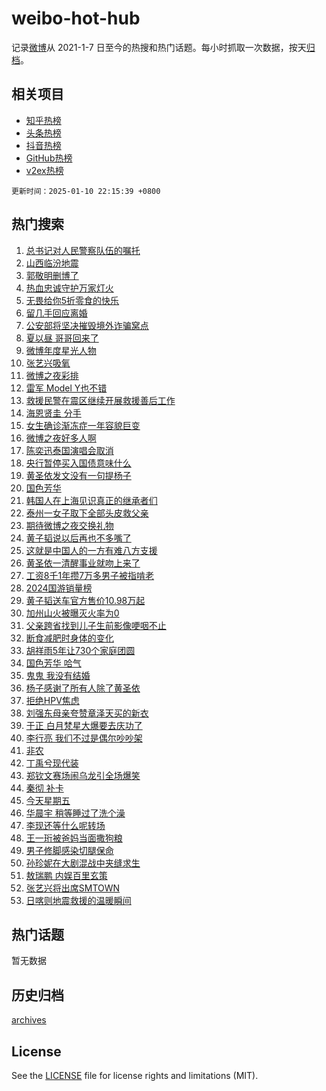 # weibo-hot-hub

记录[微博](https://www.weibo.com)从 2021-1-7 日至今的热搜和热门话题。每小时抓取一次数据，按天[归档](archives)。

## 相关项目

- [知乎热榜](https://github.com/lonnyzhang423/zhihu-hot-hub)
- [头条热榜](https://github.com/lonnyzhang423/toutiao-hot-hub)
- [抖音热榜](https://github.com/lonnyzhang423/douyin-hot-hub)
- [GitHub热榜](https://github.com/lonnyzhang423/github-hot-hub)
- [v2ex热榜](https://github.com/lonnyzhang423/v2ex-hot-hub)


`更新时间：2025-01-10 22:15:39 +0800`

## 热门搜索

1. [总书记对人民警察队伍的嘱托](https://m.weibo.cn/search?containerid=100103type%3D1%26t%3D10%26q%3D%23%E6%80%BB%E4%B9%A6%E8%AE%B0%E5%AF%B9%E4%BA%BA%E6%B0%91%E8%AD%A6%E5%AF%9F%E9%98%9F%E4%BC%8D%E7%9A%84%E5%98%B1%E6%89%98%23&stream_entry_id=51&isnewpage=1&extparam=seat%3D1%26c_type%3D51%26filter_type%3Drealtimehot%26q%3D%2523%25E6%2580%25BB%25E4%25B9%25A6%25E8%25AE%25B0%25E5%25AF%25B9%25E4%25BA%25BA%25E6%25B0%2591%25E8%25AD%25A6%25E5%25AF%259F%25E9%2598%259F%25E4%25BC%258D%25E7%259A%2584%25E5%2598%25B1%25E6%2589%2598%2523%26dgr%3D0%26pos%3D0%26stream_entry_id%3D51%26cate%3D10103%26display_time%3D1736518538%26pre_seqid%3D17365185384450620192132)
1. [山西临汾地震](https://m.weibo.cn/search?containerid=100103type%3D1%26t%3D10%26q%3D%E5%B1%B1%E8%A5%BF%E4%B8%B4%E6%B1%BE%E5%9C%B0%E9%9C%87&stream_entry_id=31&isnewpage=1&extparam=seat%3D1%26flag%3D4%26c_type%3D31%26realpos%3D1%26cate%3D5001%26filter_type%3Drealtimehot%26lcate%3D5001%26q%3D%25E5%25B1%25B1%25E8%25A5%25BF%25E4%25B8%25B4%25E6%25B1%25BE%25E5%259C%25B0%25E9%259C%2587%26dgr%3D0%26pos%3D0%26band_rank%3D1%26stream_entry_id%3D31%26display_time%3D1736518538%26pre_seqid%3D17365185384450620192132)
1. [郭敬明删博了](https://m.weibo.cn/search?containerid=100103type%3D1%26t%3D10%26q%3D%23%E9%83%AD%E6%95%AC%E6%98%8E%E5%88%A0%E5%8D%9A%E4%BA%86%23&stream_entry_id=31&isnewpage=1&extparam=seat%3D1%26flag%3D1%26c_type%3D31%26realpos%3D2%26cate%3D5001%26filter_type%3Drealtimehot%26lcate%3D5001%26q%3D%2523%25E9%2583%25AD%25E6%2595%25AC%25E6%2598%258E%25E5%2588%25A0%25E5%258D%259A%25E4%25BA%2586%2523%26dgr%3D0%26pos%3D1%26band_rank%3D2%26stream_entry_id%3D31%26display_time%3D1736518538%26pre_seqid%3D17365185384450620192132)
1. [热血忠诚守护万家灯火](https://m.weibo.cn/search?containerid=100103type%3D1%26t%3D10%26q%3D%23%E7%83%AD%E8%A1%80%E5%BF%A0%E8%AF%9A%E5%AE%88%E6%8A%A4%E4%B8%87%E5%AE%B6%E7%81%AF%E7%81%AB%23&stream_entry_id=31&isnewpage=1&extparam=seat%3D1%26flag%3D1%26c_type%3D31%26realpos%3D3%26cate%3D5001%26filter_type%3Drealtimehot%26lcate%3D5001%26q%3D%2523%25E7%2583%25AD%25E8%25A1%2580%25E5%25BF%25A0%25E8%25AF%259A%25E5%25AE%2588%25E6%258A%25A4%25E4%25B8%2587%25E5%25AE%25B6%25E7%2581%25AF%25E7%2581%25AB%2523%26dgr%3D0%26pos%3D2%26band_rank%3D3%26stream_entry_id%3D31%26display_time%3D1736518538%26pre_seqid%3D17365185384450620192132)
1. [无畏给你5折零食的快乐](https://m.weibo.cn/search?containerid=100103type%3D1%26t%3D10%26q%3D%23%E6%97%A0%E7%95%8F%E7%BB%99%E4%BD%A05%E6%8A%98%E9%9B%B6%E9%A3%9F%E7%9A%84%E5%BF%AB%E4%B9%90%23&stream_entry_id=31&isnewpage=1&extparam=seat%3D1%26is_ad_pos%3D1%26c_type%3D31%26lcate%3D5001%26cate%3D5001%26adid%3D272252%26q%3D%2523%25E6%2597%25A0%25E7%2595%258F%25E7%25BB%2599%25E4%25BD%25A05%25E6%258A%2598%25E9%259B%25B6%25E9%25A3%259F%25E7%259A%2584%25E5%25BF%25AB%25E4%25B9%2590%2523%26topic_ad%3D1%26stream_entry_id%3D31%26dgr%3D0%26pos%3D3%26band_rank%3D4%26filter_type%3Drealtimehot%26display_time%3D1736518538%26pre_seqid%3D17365185384450620192132)
1. [留几手回应离婚](https://m.weibo.cn/search?containerid=100103type%3D1%26t%3D10%26q%3D%23%E7%95%99%E5%87%A0%E6%89%8B%E5%9B%9E%E5%BA%94%E7%A6%BB%E5%A9%9A%23&stream_entry_id=31&isnewpage=1&extparam=seat%3D1%26flag%3D2%26c_type%3D31%26realpos%3D4%26cate%3D5001%26filter_type%3Drealtimehot%26lcate%3D5001%26q%3D%2523%25E7%2595%2599%25E5%2587%25A0%25E6%2589%258B%25E5%259B%259E%25E5%25BA%2594%25E7%25A6%25BB%25E5%25A9%259A%2523%26dgr%3D0%26pos%3D4%26band_rank%3D4%26stream_entry_id%3D31%26display_time%3D1736518538%26pre_seqid%3D17365185384450620192132)
1. [公安部将坚决摧毁境外诈骗窝点](https://m.weibo.cn/search?containerid=100103type%3D1%26t%3D10%26q%3D%23%E5%85%AC%E5%AE%89%E9%83%A8%E5%B0%86%E5%9D%9A%E5%86%B3%E6%91%A7%E6%AF%81%E5%A2%83%E5%A4%96%E8%AF%88%E9%AA%97%E7%AA%9D%E7%82%B9%23&stream_entry_id=31&isnewpage=1&extparam=seat%3D1%26flag%3D0%26c_type%3D31%26realpos%3D5%26cate%3D5001%26filter_type%3Drealtimehot%26lcate%3D5001%26q%3D%2523%25E5%2585%25AC%25E5%25AE%2589%25E9%2583%25A8%25E5%25B0%2586%25E5%259D%259A%25E5%2586%25B3%25E6%2591%25A7%25E6%25AF%2581%25E5%25A2%2583%25E5%25A4%2596%25E8%25AF%2588%25E9%25AA%2597%25E7%25AA%259D%25E7%2582%25B9%2523%26dgr%3D0%26pos%3D5%26band_rank%3D5%26stream_entry_id%3D31%26display_time%3D1736518538%26pre_seqid%3D17365185384450620192132)
1. [夏以昼 哥哥回来了](https://m.weibo.cn/search?containerid=100103type%3D1%26t%3D10%26q%3D%E5%A4%8F%E4%BB%A5%E6%98%BC+%E5%93%A5%E5%93%A5%E5%9B%9E%E6%9D%A5%E4%BA%86&stream_entry_id=31&isnewpage=1&extparam=seat%3D1%26flag%3D0%26c_type%3D31%26realpos%3D6%26cate%3D5001%26filter_type%3Drealtimehot%26lcate%3D5001%26q%3D%25E5%25A4%258F%25E4%25BB%25A5%25E6%2598%25BC%2520%25E5%2593%25A5%25E5%2593%25A5%25E5%259B%259E%25E6%259D%25A5%25E4%25BA%2586%26dgr%3D0%26pos%3D6%26band_rank%3D6%26stream_entry_id%3D31%26display_time%3D1736518538%26pre_seqid%3D17365185384450620192132)
1. [微博年度星光人物](https://m.weibo.cn/search?containerid=100103type%3D1%26t%3D10%26q%3D%23%E5%BE%AE%E5%8D%9A%E5%B9%B4%E5%BA%A6%E6%98%9F%E5%85%89%E4%BA%BA%E7%89%A9%23&stream_entry_id=31&isnewpage=1&extparam=seat%3D1%26is_ad_pos%3D1%26c_type%3D31%26lcate%3D5001%26cate%3D5001%26adid%3D272424%26q%3D%2523%25E5%25BE%25AE%25E5%258D%259A%25E5%25B9%25B4%25E5%25BA%25A6%25E6%2598%259F%25E5%2585%2589%25E4%25BA%25BA%25E7%2589%25A9%2523%26topic_ad%3D1%26stream_entry_id%3D31%26dgr%3D0%26pos%3D7%26band_rank%3D7%26filter_type%3Drealtimehot%26display_time%3D1736518538%26pre_seqid%3D17365185384450620192132)
1. [张艺兴吸氧](https://m.weibo.cn/search?containerid=100103type%3D1%26t%3D10%26q%3D%E5%BC%A0%E8%89%BA%E5%85%B4%E5%90%B8%E6%B0%A7&stream_entry_id=31&isnewpage=1&extparam=seat%3D1%26flag%3D2%26c_type%3D31%26realpos%3D7%26cate%3D5001%26filter_type%3Drealtimehot%26lcate%3D5001%26q%3D%25E5%25BC%25A0%25E8%2589%25BA%25E5%2585%25B4%25E5%2590%25B8%25E6%25B0%25A7%26dgr%3D0%26pos%3D8%26band_rank%3D7%26stream_entry_id%3D31%26display_time%3D1736518538%26pre_seqid%3D17365185384450620192132)
1. [微博之夜彩排](https://m.weibo.cn/search?containerid=100103type%3D1%26t%3D10%26q%3D%23%E5%BE%AE%E5%8D%9A%E4%B9%8B%E5%A4%9C%E5%BD%A9%E6%8E%92%23&stream_entry_id=31&isnewpage=1&extparam=seat%3D1%26flag%3D1%26c_type%3D31%26realpos%3D8%26cate%3D5001%26filter_type%3Drealtimehot%26lcate%3D5001%26q%3D%2523%25E5%25BE%25AE%25E5%258D%259A%25E4%25B9%258B%25E5%25A4%259C%25E5%25BD%25A9%25E6%258E%2592%2523%26dgr%3D0%26pos%3D9%26band_rank%3D8%26stream_entry_id%3D31%26display_time%3D1736518538%26pre_seqid%3D17365185384450620192132)
1. [雷军  Model Y也不错](https://m.weibo.cn/search?containerid=100103type%3D1%26t%3D10%26q%3D%E9%9B%B7%E5%86%9B++Model+Y%E4%B9%9F%E4%B8%8D%E9%94%99&stream_entry_id=31&isnewpage=1&extparam=seat%3D1%26flag%3D0%26c_type%3D31%26realpos%3D9%26cate%3D5001%26filter_type%3Drealtimehot%26lcate%3D5001%26q%3D%25E9%259B%25B7%25E5%2586%259B%2520%2520Model%2520Y%25E4%25B9%259F%25E4%25B8%258D%25E9%2594%2599%26dgr%3D0%26pos%3D10%26band_rank%3D9%26stream_entry_id%3D31%26display_time%3D1736518538%26pre_seqid%3D17365185384450620192132)
1. [救援民警在震区继续开展救援善后工作](https://m.weibo.cn/search?containerid=100103type%3D1%26t%3D10%26q%3D%23%E6%95%91%E6%8F%B4%E6%B0%91%E8%AD%A6%E5%9C%A8%E9%9C%87%E5%8C%BA%E7%BB%A7%E7%BB%AD%E5%BC%80%E5%B1%95%E6%95%91%E6%8F%B4%E5%96%84%E5%90%8E%E5%B7%A5%E4%BD%9C%23&stream_entry_id=31&isnewpage=1&extparam=seat%3D1%26flag%3D0%26c_type%3D31%26realpos%3D10%26cate%3D5001%26filter_type%3Drealtimehot%26lcate%3D5001%26q%3D%2523%25E6%2595%2591%25E6%258F%25B4%25E6%25B0%2591%25E8%25AD%25A6%25E5%259C%25A8%25E9%259C%2587%25E5%258C%25BA%25E7%25BB%25A7%25E7%25BB%25AD%25E5%25BC%2580%25E5%25B1%2595%25E6%2595%2591%25E6%258F%25B4%25E5%2596%2584%25E5%2590%258E%25E5%25B7%25A5%25E4%25BD%259C%2523%26dgr%3D0%26pos%3D11%26band_rank%3D10%26stream_entry_id%3D31%26display_time%3D1736518538%26pre_seqid%3D17365185384450620192132)
1. [海恩贤圭 分手](https://m.weibo.cn/search?containerid=100103type%3D1%26t%3D10%26q%3D%E6%B5%B7%E6%81%A9%E8%B4%A4%E5%9C%AD+%E5%88%86%E6%89%8B&stream_entry_id=31&isnewpage=1&extparam=seat%3D1%26flag%3D2%26c_type%3D31%26realpos%3D11%26cate%3D5001%26filter_type%3Drealtimehot%26lcate%3D5001%26q%3D%25E6%25B5%25B7%25E6%2581%25A9%25E8%25B4%25A4%25E5%259C%25AD%2520%25E5%2588%2586%25E6%2589%258B%26dgr%3D0%26pos%3D12%26band_rank%3D11%26stream_entry_id%3D31%26display_time%3D1736518538%26pre_seqid%3D17365185384450620192132)
1. [女生确诊渐冻症一年容貌巨变](https://m.weibo.cn/search?containerid=100103type%3D1%26t%3D10%26q%3D%23%E5%A5%B3%E7%94%9F%E7%A1%AE%E8%AF%8A%E6%B8%90%E5%86%BB%E7%97%87%E4%B8%80%E5%B9%B4%E5%AE%B9%E8%B2%8C%E5%B7%A8%E5%8F%98%23&stream_entry_id=31&isnewpage=1&extparam=seat%3D1%26flag%3D2%26c_type%3D31%26realpos%3D12%26cate%3D5001%26filter_type%3Drealtimehot%26lcate%3D5001%26q%3D%2523%25E5%25A5%25B3%25E7%2594%259F%25E7%25A1%25AE%25E8%25AF%258A%25E6%25B8%2590%25E5%2586%25BB%25E7%2597%2587%25E4%25B8%2580%25E5%25B9%25B4%25E5%25AE%25B9%25E8%25B2%258C%25E5%25B7%25A8%25E5%258F%2598%2523%26dgr%3D0%26pos%3D13%26band_rank%3D12%26stream_entry_id%3D31%26display_time%3D1736518538%26pre_seqid%3D17365185384450620192132)
1. [微博之夜好多人啊](https://m.weibo.cn/search?containerid=100103type%3D1%26t%3D10%26q%3D%E5%BE%AE%E5%8D%9A%E4%B9%8B%E5%A4%9C%E5%A5%BD%E5%A4%9A%E4%BA%BA%E5%95%8A&stream_entry_id=31&isnewpage=1&extparam=seat%3D1%26flag%3D0%26c_type%3D31%26realpos%3D13%26cate%3D5001%26filter_type%3Drealtimehot%26lcate%3D5001%26q%3D%25E5%25BE%25AE%25E5%258D%259A%25E4%25B9%258B%25E5%25A4%259C%25E5%25A5%25BD%25E5%25A4%259A%25E4%25BA%25BA%25E5%2595%258A%26dgr%3D0%26pos%3D14%26band_rank%3D13%26stream_entry_id%3D31%26display_time%3D1736518538%26pre_seqid%3D17365185384450620192132)
1. [陈奕迅泰国演唱会取消](https://m.weibo.cn/search?containerid=100103type%3D1%26t%3D10%26q%3D%23%E9%99%88%E5%A5%95%E8%BF%85%E6%B3%B0%E5%9B%BD%E6%BC%94%E5%94%B1%E4%BC%9A%E5%8F%96%E6%B6%88%23&stream_entry_id=31&isnewpage=1&extparam=seat%3D1%26flag%3D2%26c_type%3D31%26realpos%3D14%26cate%3D5001%26filter_type%3Drealtimehot%26lcate%3D5001%26q%3D%2523%25E9%2599%2588%25E5%25A5%2595%25E8%25BF%2585%25E6%25B3%25B0%25E5%259B%25BD%25E6%25BC%2594%25E5%2594%25B1%25E4%25BC%259A%25E5%258F%2596%25E6%25B6%2588%2523%26dgr%3D0%26pos%3D15%26band_rank%3D14%26stream_entry_id%3D31%26display_time%3D1736518538%26pre_seqid%3D17365185384450620192132)
1. [央行暂停买入国债意味什么](https://m.weibo.cn/search?containerid=100103type%3D1%26t%3D10%26q%3D%23%E5%A4%AE%E8%A1%8C%E6%9A%82%E5%81%9C%E4%B9%B0%E5%85%A5%E5%9B%BD%E5%80%BA%E6%84%8F%E5%91%B3%E4%BB%80%E4%B9%88%23&stream_entry_id=31&isnewpage=1&extparam=seat%3D1%26flag%3D0%26c_type%3D31%26realpos%3D15%26cate%3D5001%26filter_type%3Drealtimehot%26lcate%3D5001%26q%3D%2523%25E5%25A4%25AE%25E8%25A1%258C%25E6%259A%2582%25E5%2581%259C%25E4%25B9%25B0%25E5%2585%25A5%25E5%259B%25BD%25E5%2580%25BA%25E6%2584%258F%25E5%2591%25B3%25E4%25BB%2580%25E4%25B9%2588%2523%26dgr%3D0%26pos%3D16%26band_rank%3D15%26stream_entry_id%3D31%26display_time%3D1736518538%26pre_seqid%3D17365185384450620192132)
1. [黄圣依发文没有一句提杨子](https://m.weibo.cn/search?containerid=100103type%3D1%26t%3D10%26q%3D%23%E9%BB%84%E5%9C%A3%E4%BE%9D%E5%8F%91%E6%96%87%E6%B2%A1%E6%9C%89%E4%B8%80%E5%8F%A5%E6%8F%90%E6%9D%A8%E5%AD%90%23&stream_entry_id=31&isnewpage=1&extparam=seat%3D1%26flag%3D2%26c_type%3D31%26realpos%3D16%26cate%3D5001%26filter_type%3Drealtimehot%26lcate%3D5001%26q%3D%2523%25E9%25BB%2584%25E5%259C%25A3%25E4%25BE%259D%25E5%258F%2591%25E6%2596%2587%25E6%25B2%25A1%25E6%259C%2589%25E4%25B8%2580%25E5%258F%25A5%25E6%258F%2590%25E6%259D%25A8%25E5%25AD%2590%2523%26dgr%3D0%26pos%3D17%26band_rank%3D16%26stream_entry_id%3D31%26display_time%3D1736518538%26pre_seqid%3D17365185384450620192132)
1. [国色芳华](https://m.weibo.cn/search?containerid=100103type%3D1%26t%3D10%26q%3D%E5%9B%BD%E8%89%B2%E8%8A%B3%E5%8D%8E&stream_entry_id=31&isnewpage=1&extparam=seat%3D1%26flag%3D0%26c_type%3D31%26realpos%3D17%26cate%3D5001%26filter_type%3Drealtimehot%26lcate%3D5001%26q%3D%25E5%259B%25BD%25E8%2589%25B2%25E8%258A%25B3%25E5%258D%258E%26dgr%3D0%26pos%3D18%26band_rank%3D17%26stream_entry_id%3D31%26display_time%3D1736518538%26pre_seqid%3D17365185384450620192132)
1. [韩国人在上海见识真正的继承者们](https://m.weibo.cn/search?containerid=100103type%3D1%26t%3D10%26q%3D%E9%9F%A9%E5%9B%BD%E4%BA%BA%E5%9C%A8%E4%B8%8A%E6%B5%B7%E8%A7%81%E8%AF%86%E7%9C%9F%E6%AD%A3%E7%9A%84%E7%BB%A7%E6%89%BF%E8%80%85%E4%BB%AC&stream_entry_id=31&isnewpage=1&extparam=seat%3D1%26flag%3D0%26c_type%3D31%26realpos%3D18%26cate%3D5001%26filter_type%3Drealtimehot%26lcate%3D5001%26q%3D%25E9%259F%25A9%25E5%259B%25BD%25E4%25BA%25BA%25E5%259C%25A8%25E4%25B8%258A%25E6%25B5%25B7%25E8%25A7%2581%25E8%25AF%2586%25E7%259C%259F%25E6%25AD%25A3%25E7%259A%2584%25E7%25BB%25A7%25E6%2589%25BF%25E8%2580%2585%25E4%25BB%25AC%26dgr%3D0%26pos%3D19%26band_rank%3D18%26stream_entry_id%3D31%26display_time%3D1736518538%26pre_seqid%3D17365185384450620192132)
1. [泰州一女子取下全部头皮救父亲](https://m.weibo.cn/search?containerid=100103type%3D1%26t%3D10%26q%3D%23%E6%B3%B0%E5%B7%9E%E4%B8%80%E5%A5%B3%E5%AD%90%E5%8F%96%E4%B8%8B%E5%85%A8%E9%83%A8%E5%A4%B4%E7%9A%AE%E6%95%91%E7%88%B6%E4%BA%B2%23&stream_entry_id=31&isnewpage=1&extparam=seat%3D1%26flag%3D1%26c_type%3D31%26realpos%3D19%26cate%3D5001%26filter_type%3Drealtimehot%26lcate%3D5001%26q%3D%2523%25E6%25B3%25B0%25E5%25B7%259E%25E4%25B8%2580%25E5%25A5%25B3%25E5%25AD%2590%25E5%258F%2596%25E4%25B8%258B%25E5%2585%25A8%25E9%2583%25A8%25E5%25A4%25B4%25E7%259A%25AE%25E6%2595%2591%25E7%2588%25B6%25E4%25BA%25B2%2523%26dgr%3D0%26pos%3D20%26band_rank%3D19%26stream_entry_id%3D31%26display_time%3D1736518538%26pre_seqid%3D17365185384450620192132)
1. [期待微博之夜交换礼物](https://m.weibo.cn/search?containerid=100103type%3D1%26t%3D10%26q%3D%23%E6%9C%9F%E5%BE%85%E5%BE%AE%E5%8D%9A%E4%B9%8B%E5%A4%9C%E4%BA%A4%E6%8D%A2%E7%A4%BC%E7%89%A9%23&stream_entry_id=31&isnewpage=1&extparam=seat%3D1%26flag%3D1%26c_type%3D31%26realpos%3D20%26cate%3D5001%26filter_type%3Drealtimehot%26lcate%3D5001%26q%3D%2523%25E6%259C%259F%25E5%25BE%2585%25E5%25BE%25AE%25E5%258D%259A%25E4%25B9%258B%25E5%25A4%259C%25E4%25BA%25A4%25E6%258D%25A2%25E7%25A4%25BC%25E7%2589%25A9%2523%26dgr%3D0%26pos%3D21%26band_rank%3D20%26stream_entry_id%3D31%26display_time%3D1736518538%26pre_seqid%3D17365185384450620192132)
1. [黄子韬说以后再也不多嘴了](https://m.weibo.cn/search?containerid=100103type%3D1%26t%3D10%26q%3D%23%E9%BB%84%E5%AD%90%E9%9F%AC%E8%AF%B4%E4%BB%A5%E5%90%8E%E5%86%8D%E4%B9%9F%E4%B8%8D%E5%A4%9A%E5%98%B4%E4%BA%86%23&stream_entry_id=31&isnewpage=1&extparam=seat%3D1%26flag%3D1%26c_type%3D31%26realpos%3D21%26cate%3D5001%26filter_type%3Drealtimehot%26lcate%3D5001%26q%3D%2523%25E9%25BB%2584%25E5%25AD%2590%25E9%259F%25AC%25E8%25AF%25B4%25E4%25BB%25A5%25E5%2590%258E%25E5%2586%258D%25E4%25B9%259F%25E4%25B8%258D%25E5%25A4%259A%25E5%2598%25B4%25E4%25BA%2586%2523%26dgr%3D0%26pos%3D22%26band_rank%3D21%26stream_entry_id%3D31%26display_time%3D1736518538%26pre_seqid%3D17365185384450620192132)
1. [这就是中国人的一方有难八方支援](https://m.weibo.cn/search?containerid=100103type%3D1%26t%3D10%26q%3D%23%E8%BF%99%E5%B0%B1%E6%98%AF%E4%B8%AD%E5%9B%BD%E4%BA%BA%E7%9A%84%E4%B8%80%E6%96%B9%E6%9C%89%E9%9A%BE%E5%85%AB%E6%96%B9%E6%94%AF%E6%8F%B4%23&stream_entry_id=31&isnewpage=1&extparam=seat%3D1%26flag%3D1%26c_type%3D31%26realpos%3D22%26cate%3D5001%26filter_type%3Drealtimehot%26lcate%3D5001%26q%3D%2523%25E8%25BF%2599%25E5%25B0%25B1%25E6%2598%25AF%25E4%25B8%25AD%25E5%259B%25BD%25E4%25BA%25BA%25E7%259A%2584%25E4%25B8%2580%25E6%2596%25B9%25E6%259C%2589%25E9%259A%25BE%25E5%2585%25AB%25E6%2596%25B9%25E6%2594%25AF%25E6%258F%25B4%2523%26dgr%3D0%26pos%3D23%26band_rank%3D22%26stream_entry_id%3D31%26display_time%3D1736518538%26pre_seqid%3D17365185384450620192132)
1. [黄圣依一清醒事业就吻上来了](https://m.weibo.cn/search?containerid=100103type%3D1%26t%3D10%26q%3D%E9%BB%84%E5%9C%A3%E4%BE%9D%E4%B8%80%E6%B8%85%E9%86%92%E4%BA%8B%E4%B8%9A%E5%B0%B1%E5%90%BB%E4%B8%8A%E6%9D%A5%E4%BA%86&stream_entry_id=31&isnewpage=1&extparam=seat%3D1%26flag%3D1%26c_type%3D31%26realpos%3D23%26cate%3D5001%26filter_type%3Drealtimehot%26lcate%3D5001%26q%3D%25E9%25BB%2584%25E5%259C%25A3%25E4%25BE%259D%25E4%25B8%2580%25E6%25B8%2585%25E9%2586%2592%25E4%25BA%258B%25E4%25B8%259A%25E5%25B0%25B1%25E5%2590%25BB%25E4%25B8%258A%25E6%259D%25A5%25E4%25BA%2586%26dgr%3D0%26pos%3D24%26band_rank%3D23%26stream_entry_id%3D31%26display_time%3D1736518538%26pre_seqid%3D17365185384450620192132)
1. [工资8千1年攒7万多男子被指啃老](https://m.weibo.cn/search?containerid=100103type%3D1%26t%3D10%26q%3D%23%E5%B7%A5%E8%B5%848%E5%8D%831%E5%B9%B4%E6%94%927%E4%B8%87%E5%A4%9A%E7%94%B7%E5%AD%90%E8%A2%AB%E6%8C%87%E5%95%83%E8%80%81%23&stream_entry_id=31&isnewpage=1&extparam=seat%3D1%26flag%3D0%26c_type%3D31%26realpos%3D24%26cate%3D5001%26filter_type%3Drealtimehot%26lcate%3D5001%26q%3D%2523%25E5%25B7%25A5%25E8%25B5%25848%25E5%258D%25831%25E5%25B9%25B4%25E6%2594%25927%25E4%25B8%2587%25E5%25A4%259A%25E7%2594%25B7%25E5%25AD%2590%25E8%25A2%25AB%25E6%258C%2587%25E5%2595%2583%25E8%2580%2581%2523%26dgr%3D0%26pos%3D25%26band_rank%3D24%26stream_entry_id%3D31%26display_time%3D1736518538%26pre_seqid%3D17365185384450620192132)
1. [2024国游销量榜](https://m.weibo.cn/search?containerid=100103type%3D1%26t%3D10%26q%3D%232024%E5%9B%BD%E6%B8%B8%E9%94%80%E9%87%8F%E6%A6%9C%23&stream_entry_id=31&isnewpage=1&extparam=seat%3D1%26flag%3D1%26c_type%3D31%26realpos%3D25%26cate%3D5001%26filter_type%3Drealtimehot%26lcate%3D5001%26q%3D%25232024%25E5%259B%25BD%25E6%25B8%25B8%25E9%2594%2580%25E9%2587%258F%25E6%25A6%259C%2523%26dgr%3D0%26pos%3D26%26band_rank%3D25%26stream_entry_id%3D31%26display_time%3D1736518538%26pre_seqid%3D17365185384450620192132)
1. [黄子韬送车官方售价10.98万起](https://m.weibo.cn/search?containerid=100103type%3D1%26t%3D10%26q%3D%23%E9%BB%84%E5%AD%90%E9%9F%AC%E9%80%81%E8%BD%A6%E5%AE%98%E6%96%B9%E5%94%AE%E4%BB%B710.98%E4%B8%87%E8%B5%B7%23&stream_entry_id=31&isnewpage=1&extparam=seat%3D1%26flag%3D1%26c_type%3D31%26realpos%3D26%26cate%3D5001%26filter_type%3Drealtimehot%26lcate%3D5001%26q%3D%2523%25E9%25BB%2584%25E5%25AD%2590%25E9%259F%25AC%25E9%2580%2581%25E8%25BD%25A6%25E5%25AE%2598%25E6%2596%25B9%25E5%2594%25AE%25E4%25BB%25B710.98%25E4%25B8%2587%25E8%25B5%25B7%2523%26dgr%3D0%26pos%3D27%26band_rank%3D26%26stream_entry_id%3D31%26display_time%3D1736518538%26pre_seqid%3D17365185384450620192132)
1. [加州山火被曝灭火率为0](https://m.weibo.cn/search?containerid=100103type%3D1%26t%3D10%26q%3D%23%E5%8A%A0%E5%B7%9E%E5%B1%B1%E7%81%AB%E8%A2%AB%E6%9B%9D%E7%81%AD%E7%81%AB%E7%8E%87%E4%B8%BA0%23&stream_entry_id=31&isnewpage=1&extparam=seat%3D1%26flag%3D0%26c_type%3D31%26realpos%3D27%26cate%3D5001%26filter_type%3Drealtimehot%26lcate%3D5001%26q%3D%2523%25E5%258A%25A0%25E5%25B7%259E%25E5%25B1%25B1%25E7%2581%25AB%25E8%25A2%25AB%25E6%259B%259D%25E7%2581%25AD%25E7%2581%25AB%25E7%258E%2587%25E4%25B8%25BA0%2523%26dgr%3D0%26pos%3D28%26band_rank%3D27%26stream_entry_id%3D31%26display_time%3D1736518538%26pre_seqid%3D17365185384450620192132)
1. [父亲跨省找到儿子生前影像哽咽不止](https://m.weibo.cn/search?containerid=100103type%3D1%26t%3D10%26q%3D%23%E7%88%B6%E4%BA%B2%E8%B7%A8%E7%9C%81%E6%89%BE%E5%88%B0%E5%84%BF%E5%AD%90%E7%94%9F%E5%89%8D%E5%BD%B1%E5%83%8F%E5%93%BD%E5%92%BD%E4%B8%8D%E6%AD%A2%23&stream_entry_id=31&isnewpage=1&extparam=seat%3D1%26flag%3D1%26c_type%3D31%26realpos%3D28%26cate%3D5001%26filter_type%3Drealtimehot%26lcate%3D5001%26q%3D%2523%25E7%2588%25B6%25E4%25BA%25B2%25E8%25B7%25A8%25E7%259C%2581%25E6%2589%25BE%25E5%2588%25B0%25E5%2584%25BF%25E5%25AD%2590%25E7%2594%259F%25E5%2589%258D%25E5%25BD%25B1%25E5%2583%258F%25E5%2593%25BD%25E5%2592%25BD%25E4%25B8%258D%25E6%25AD%25A2%2523%26dgr%3D0%26pos%3D29%26band_rank%3D28%26stream_entry_id%3D31%26display_time%3D1736518538%26pre_seqid%3D17365185384450620192132)
1. [断食减肥时身体的变化](https://m.weibo.cn/search?containerid=100103type%3D1%26t%3D10%26q%3D%E6%96%AD%E9%A3%9F%E5%87%8F%E8%82%A5%E6%97%B6%E8%BA%AB%E4%BD%93%E7%9A%84%E5%8F%98%E5%8C%96&stream_entry_id=31&isnewpage=1&extparam=seat%3D1%26flag%3D1%26c_type%3D31%26realpos%3D29%26cate%3D5001%26filter_type%3Drealtimehot%26lcate%3D5001%26q%3D%25E6%2596%25AD%25E9%25A3%259F%25E5%2587%258F%25E8%2582%25A5%25E6%2597%25B6%25E8%25BA%25AB%25E4%25BD%2593%25E7%259A%2584%25E5%258F%2598%25E5%258C%2596%26dgr%3D0%26pos%3D30%26band_rank%3D29%26stream_entry_id%3D31%26display_time%3D1736518538%26pre_seqid%3D17365185384450620192132)
1. [胡祥雨5年让730个家庭团圆](https://m.weibo.cn/search?containerid=100103type%3D1%26t%3D10%26q%3D%23%E8%83%A1%E7%A5%A5%E9%9B%A85%E5%B9%B4%E8%AE%A9730%E4%B8%AA%E5%AE%B6%E5%BA%AD%E5%9B%A2%E5%9C%86%23&stream_entry_id=31&isnewpage=1&extparam=seat%3D1%26flag%3D32768%26c_type%3D31%26realpos%3D30%26cate%3D5001%26filter_type%3Drealtimehot%26lcate%3D5001%26q%3D%2523%25E8%2583%25A1%25E7%25A5%25A5%25E9%259B%25A85%25E5%25B9%25B4%25E8%25AE%25A9730%25E4%25B8%25AA%25E5%25AE%25B6%25E5%25BA%25AD%25E5%259B%25A2%25E5%259C%2586%2523%26dgr%3D0%26pos%3D31%26band_rank%3D30%26stream_entry_id%3D31%26display_time%3D1736518538%26pre_seqid%3D17365185384450620192132)
1. [国色芳华 哈气](https://m.weibo.cn/search?containerid=100103type%3D1%26t%3D10%26q%3D%E5%9B%BD%E8%89%B2%E8%8A%B3%E5%8D%8E+%E5%93%88%E6%B0%94&stream_entry_id=31&isnewpage=1&extparam=seat%3D1%26flag%3D1%26c_type%3D31%26realpos%3D31%26cate%3D5001%26filter_type%3Drealtimehot%26lcate%3D5001%26q%3D%25E5%259B%25BD%25E8%2589%25B2%25E8%258A%25B3%25E5%258D%258E%2520%25E5%2593%2588%25E6%25B0%2594%26dgr%3D0%26pos%3D32%26band_rank%3D31%26stream_entry_id%3D31%26display_time%3D1736518538%26pre_seqid%3D17365185384450620192132)
1. [鬼鬼 我没有结婚](https://m.weibo.cn/search?containerid=100103type%3D1%26t%3D10%26q%3D%E9%AC%BC%E9%AC%BC+%E6%88%91%E6%B2%A1%E6%9C%89%E7%BB%93%E5%A9%9A&stream_entry_id=31&isnewpage=1&extparam=seat%3D1%26flag%3D0%26c_type%3D31%26realpos%3D32%26cate%3D5001%26filter_type%3Drealtimehot%26lcate%3D5001%26q%3D%25E9%25AC%25BC%25E9%25AC%25BC%2520%25E6%2588%2591%25E6%25B2%25A1%25E6%259C%2589%25E7%25BB%2593%25E5%25A9%259A%26dgr%3D0%26pos%3D33%26band_rank%3D32%26stream_entry_id%3D31%26display_time%3D1736518538%26pre_seqid%3D17365185384450620192132)
1. [杨子感谢了所有人除了黄圣依](https://m.weibo.cn/search?containerid=100103type%3D1%26t%3D10%26q%3D%23%E6%9D%A8%E5%AD%90%E6%84%9F%E8%B0%A2%E4%BA%86%E6%89%80%E6%9C%89%E4%BA%BA%E9%99%A4%E4%BA%86%E9%BB%84%E5%9C%A3%E4%BE%9D%23&stream_entry_id=31&isnewpage=1&extparam=seat%3D1%26flag%3D0%26c_type%3D31%26realpos%3D33%26cate%3D5001%26filter_type%3Drealtimehot%26lcate%3D5001%26q%3D%2523%25E6%259D%25A8%25E5%25AD%2590%25E6%2584%259F%25E8%25B0%25A2%25E4%25BA%2586%25E6%2589%2580%25E6%259C%2589%25E4%25BA%25BA%25E9%2599%25A4%25E4%25BA%2586%25E9%25BB%2584%25E5%259C%25A3%25E4%25BE%259D%2523%26dgr%3D0%26pos%3D34%26band_rank%3D33%26stream_entry_id%3D31%26display_time%3D1736518538%26pre_seqid%3D17365185384450620192132)
1. [拒绝HPV焦虑](https://m.weibo.cn/search?containerid=100103type%3D1%26t%3D10%26q%3D%23%E6%8B%92%E7%BB%9DHPV%E7%84%A6%E8%99%91%23&stream_entry_id=31&isnewpage=1&extparam=seat%3D1%26filter_type%3Drealtimehot%26c_type%3D31%26realpos%3D34%26cate%3D5001%26adid%3D272353%26flag%3D1%26lcate%3D5001%26stream_entry_id%3D31%26dgr%3D0%26pos%3D35%26band_rank%3D34%26q%3D%2523%25E6%258B%2592%25E7%25BB%259DHPV%25E7%2584%25A6%25E8%2599%2591%2523%26display_time%3D1736518538%26pre_seqid%3D17365185384450620192132)
1. [刘强东母亲夸赞章泽天买的新衣](https://m.weibo.cn/search?containerid=100103type%3D1%26t%3D10%26q%3D%23%E5%88%98%E5%BC%BA%E4%B8%9C%E6%AF%8D%E4%BA%B2%E5%A4%B8%E8%B5%9E%E7%AB%A0%E6%B3%BD%E5%A4%A9%E4%B9%B0%E7%9A%84%E6%96%B0%E8%A1%A3%23&stream_entry_id=31&isnewpage=1&extparam=seat%3D1%26flag%3D1%26c_type%3D31%26realpos%3D35%26cate%3D5001%26filter_type%3Drealtimehot%26lcate%3D5001%26q%3D%2523%25E5%2588%2598%25E5%25BC%25BA%25E4%25B8%259C%25E6%25AF%258D%25E4%25BA%25B2%25E5%25A4%25B8%25E8%25B5%259E%25E7%25AB%25A0%25E6%25B3%25BD%25E5%25A4%25A9%25E4%25B9%25B0%25E7%259A%2584%25E6%2596%25B0%25E8%25A1%25A3%2523%26dgr%3D0%26pos%3D36%26band_rank%3D35%26stream_entry_id%3D31%26display_time%3D1736518538%26pre_seqid%3D17365185384450620192132)
1. [于正 白月梵星大爆要去庆功了](https://m.weibo.cn/search?containerid=100103type%3D1%26t%3D10%26q%3D%E4%BA%8E%E6%AD%A3+%E7%99%BD%E6%9C%88%E6%A2%B5%E6%98%9F%E5%A4%A7%E7%88%86%E8%A6%81%E5%8E%BB%E5%BA%86%E5%8A%9F%E4%BA%86&stream_entry_id=31&isnewpage=1&extparam=seat%3D1%26flag%3D0%26c_type%3D31%26realpos%3D36%26cate%3D5001%26filter_type%3Drealtimehot%26lcate%3D5001%26q%3D%25E4%25BA%258E%25E6%25AD%25A3%2520%25E7%2599%25BD%25E6%259C%2588%25E6%25A2%25B5%25E6%2598%259F%25E5%25A4%25A7%25E7%2588%2586%25E8%25A6%2581%25E5%258E%25BB%25E5%25BA%2586%25E5%258A%259F%25E4%25BA%2586%26dgr%3D0%26pos%3D37%26band_rank%3D36%26stream_entry_id%3D31%26display_time%3D1736518538%26pre_seqid%3D17365185384450620192132)
1. [李行亮 我们不过是偶尔吵吵架](https://m.weibo.cn/search?containerid=100103type%3D1%26t%3D10%26q%3D%E6%9D%8E%E8%A1%8C%E4%BA%AE+%E6%88%91%E4%BB%AC%E4%B8%8D%E8%BF%87%E6%98%AF%E5%81%B6%E5%B0%94%E5%90%B5%E5%90%B5%E6%9E%B6&stream_entry_id=31&isnewpage=1&extparam=seat%3D1%26flag%3D0%26c_type%3D31%26realpos%3D37%26cate%3D5001%26filter_type%3Drealtimehot%26lcate%3D5001%26q%3D%25E6%259D%258E%25E8%25A1%258C%25E4%25BA%25AE%2520%25E6%2588%2591%25E4%25BB%25AC%25E4%25B8%258D%25E8%25BF%2587%25E6%2598%25AF%25E5%2581%25B6%25E5%25B0%2594%25E5%2590%25B5%25E5%2590%25B5%25E6%259E%25B6%26dgr%3D0%26pos%3D38%26band_rank%3D37%26stream_entry_id%3D31%26display_time%3D1736518538%26pre_seqid%3D17365185384450620192132)
1. [非农](https://m.weibo.cn/search?containerid=100103type%3D1%26t%3D10%26q%3D%E9%9D%9E%E5%86%9C&stream_entry_id=31&isnewpage=1&extparam=seat%3D1%26flag%3D1%26c_type%3D31%26realpos%3D38%26cate%3D5001%26filter_type%3Drealtimehot%26lcate%3D5001%26q%3D%25E9%259D%259E%25E5%2586%259C%26dgr%3D0%26pos%3D39%26band_rank%3D38%26stream_entry_id%3D31%26display_time%3D1736518538%26pre_seqid%3D17365185384450620192132)
1. [丁禹兮现代装](https://m.weibo.cn/search?containerid=100103type%3D1%26t%3D10%26q%3D%E4%B8%81%E7%A6%B9%E5%85%AE%E7%8E%B0%E4%BB%A3%E8%A3%85&stream_entry_id=31&isnewpage=1&extparam=seat%3D1%26flag%3D1%26c_type%3D31%26realpos%3D39%26cate%3D5001%26filter_type%3Drealtimehot%26lcate%3D5001%26q%3D%25E4%25B8%2581%25E7%25A6%25B9%25E5%2585%25AE%25E7%258E%25B0%25E4%25BB%25A3%25E8%25A3%2585%26dgr%3D0%26pos%3D40%26band_rank%3D39%26stream_entry_id%3D31%26display_time%3D1736518538%26pre_seqid%3D17365185384450620192132)
1. [郑钦文赛场闹乌龙引全场爆笑](https://m.weibo.cn/search?containerid=100103type%3D1%26t%3D10%26q%3D%23%E9%83%91%E9%92%A6%E6%96%87%E8%B5%9B%E5%9C%BA%E9%97%B9%E4%B9%8C%E9%BE%99%E5%BC%95%E5%85%A8%E5%9C%BA%E7%88%86%E7%AC%91%23&stream_entry_id=31&isnewpage=1&extparam=seat%3D1%26flag%3D0%26c_type%3D31%26realpos%3D40%26cate%3D5001%26filter_type%3Drealtimehot%26lcate%3D5001%26q%3D%2523%25E9%2583%2591%25E9%2592%25A6%25E6%2596%2587%25E8%25B5%259B%25E5%259C%25BA%25E9%2597%25B9%25E4%25B9%258C%25E9%25BE%2599%25E5%25BC%2595%25E5%2585%25A8%25E5%259C%25BA%25E7%2588%2586%25E7%25AC%2591%2523%26dgr%3D0%26pos%3D41%26band_rank%3D40%26stream_entry_id%3D31%26display_time%3D1736518538%26pre_seqid%3D17365185384450620192132)
1. [秦彻 补卡](https://m.weibo.cn/search?containerid=100103type%3D1%26t%3D10%26q%3D%E7%A7%A6%E5%BD%BB+%E8%A1%A5%E5%8D%A1&stream_entry_id=31&isnewpage=1&extparam=seat%3D1%26flag%3D1%26c_type%3D31%26realpos%3D41%26cate%3D5001%26filter_type%3Drealtimehot%26lcate%3D5001%26q%3D%25E7%25A7%25A6%25E5%25BD%25BB%2520%25E8%25A1%25A5%25E5%258D%25A1%26dgr%3D0%26pos%3D42%26band_rank%3D41%26stream_entry_id%3D31%26display_time%3D1736518538%26pre_seqid%3D17365185384450620192132)
1. [今天星期五](https://m.weibo.cn/search?containerid=100103type%3D1%26t%3D10%26q%3D%23%E4%BB%8A%E5%A4%A9%E6%98%9F%E6%9C%9F%E4%BA%94%23&stream_entry_id=31&isnewpage=1&extparam=seat%3D1%26flag%3D1%26c_type%3D31%26realpos%3D42%26cate%3D5001%26filter_type%3Drealtimehot%26lcate%3D5001%26q%3D%2523%25E4%25BB%258A%25E5%25A4%25A9%25E6%2598%259F%25E6%259C%259F%25E4%25BA%2594%2523%26dgr%3D0%26pos%3D43%26band_rank%3D42%26stream_entry_id%3D31%26display_time%3D1736518538%26pre_seqid%3D17365185384450620192132)
1. [华晨宇 稍等睡过了洗个澡](https://m.weibo.cn/search?containerid=100103type%3D1%26t%3D10%26q%3D%E5%8D%8E%E6%99%A8%E5%AE%87+%E7%A8%8D%E7%AD%89%E7%9D%A1%E8%BF%87%E4%BA%86%E6%B4%97%E4%B8%AA%E6%BE%A1&stream_entry_id=31&isnewpage=1&extparam=seat%3D1%26flag%3D0%26c_type%3D31%26realpos%3D43%26cate%3D5001%26filter_type%3Drealtimehot%26lcate%3D5001%26q%3D%25E5%258D%258E%25E6%2599%25A8%25E5%25AE%2587%2520%25E7%25A8%258D%25E7%25AD%2589%25E7%259D%25A1%25E8%25BF%2587%25E4%25BA%2586%25E6%25B4%2597%25E4%25B8%25AA%25E6%25BE%25A1%26dgr%3D0%26pos%3D44%26band_rank%3D43%26stream_entry_id%3D31%26display_time%3D1736518538%26pre_seqid%3D17365185384450620192132)
1. [李现还等什么呢转场](https://m.weibo.cn/search?containerid=100103type%3D1%26t%3D10%26q%3D%E6%9D%8E%E7%8E%B0%E8%BF%98%E7%AD%89%E4%BB%80%E4%B9%88%E5%91%A2%E8%BD%AC%E5%9C%BA&stream_entry_id=31&isnewpage=1&extparam=seat%3D1%26flag%3D1%26c_type%3D31%26realpos%3D44%26cate%3D5001%26filter_type%3Drealtimehot%26lcate%3D5001%26q%3D%25E6%259D%258E%25E7%258E%25B0%25E8%25BF%2598%25E7%25AD%2589%25E4%25BB%2580%25E4%25B9%2588%25E5%2591%25A2%25E8%25BD%25AC%25E5%259C%25BA%26dgr%3D0%26pos%3D45%26band_rank%3D44%26stream_entry_id%3D31%26display_time%3D1736518538%26pre_seqid%3D17365185384450620192132)
1. [王一珩被爸妈当面撒狗粮](https://m.weibo.cn/search?containerid=100103type%3D1%26t%3D10%26q%3D%E7%8E%8B%E4%B8%80%E7%8F%A9%E8%A2%AB%E7%88%B8%E5%A6%88%E5%BD%93%E9%9D%A2%E6%92%92%E7%8B%97%E7%B2%AE&stream_entry_id=31&isnewpage=1&extparam=seat%3D1%26flag%3D1%26c_type%3D31%26realpos%3D45%26cate%3D5001%26filter_type%3Drealtimehot%26lcate%3D5001%26q%3D%25E7%258E%258B%25E4%25B8%2580%25E7%258F%25A9%25E8%25A2%25AB%25E7%2588%25B8%25E5%25A6%2588%25E5%25BD%2593%25E9%259D%25A2%25E6%2592%2592%25E7%258B%2597%25E7%25B2%25AE%26dgr%3D0%26pos%3D46%26band_rank%3D45%26stream_entry_id%3D31%26display_time%3D1736518538%26pre_seqid%3D17365185384450620192132)
1. [男子修脚感染切腿保命](https://m.weibo.cn/search?containerid=100103type%3D1%26t%3D10%26q%3D%23%E7%94%B7%E5%AD%90%E4%BF%AE%E8%84%9A%E6%84%9F%E6%9F%93%E5%88%87%E8%85%BF%E4%BF%9D%E5%91%BD%23&stream_entry_id=31&isnewpage=1&extparam=seat%3D1%26flag%3D1%26c_type%3D31%26realpos%3D46%26cate%3D5001%26filter_type%3Drealtimehot%26lcate%3D5001%26q%3D%2523%25E7%2594%25B7%25E5%25AD%2590%25E4%25BF%25AE%25E8%2584%259A%25E6%2584%259F%25E6%259F%2593%25E5%2588%2587%25E8%2585%25BF%25E4%25BF%259D%25E5%2591%25BD%2523%26dgr%3D0%26pos%3D47%26band_rank%3D46%26stream_entry_id%3D31%26display_time%3D1736518538%26pre_seqid%3D17365185384450620192132)
1. [孙珍妮在大剧混战中夹缝求生](https://m.weibo.cn/search?containerid=100103type%3D1%26t%3D10%26q%3D%E5%AD%99%E7%8F%8D%E5%A6%AE%E5%9C%A8%E5%A4%A7%E5%89%A7%E6%B7%B7%E6%88%98%E4%B8%AD%E5%A4%B9%E7%BC%9D%E6%B1%82%E7%94%9F&stream_entry_id=31&isnewpage=1&extparam=seat%3D1%26flag%3D1%26c_type%3D31%26realpos%3D47%26cate%3D5001%26filter_type%3Drealtimehot%26lcate%3D5001%26q%3D%25E5%25AD%2599%25E7%258F%258D%25E5%25A6%25AE%25E5%259C%25A8%25E5%25A4%25A7%25E5%2589%25A7%25E6%25B7%25B7%25E6%2588%2598%25E4%25B8%25AD%25E5%25A4%25B9%25E7%25BC%259D%25E6%25B1%2582%25E7%2594%259F%26dgr%3D0%26pos%3D48%26band_rank%3D47%26stream_entry_id%3D31%26display_time%3D1736518538%26pre_seqid%3D17365185384450620192132)
1. [敖瑞鹏 内娱百里玄策](https://m.weibo.cn/search?containerid=100103type%3D1%26t%3D10%26q%3D%E6%95%96%E7%91%9E%E9%B9%8F+%E5%86%85%E5%A8%B1%E7%99%BE%E9%87%8C%E7%8E%84%E7%AD%96&stream_entry_id=31&isnewpage=1&extparam=seat%3D1%26flag%3D1%26c_type%3D31%26realpos%3D48%26cate%3D5001%26filter_type%3Drealtimehot%26lcate%3D5001%26q%3D%25E6%2595%2596%25E7%2591%259E%25E9%25B9%258F%2520%25E5%2586%2585%25E5%25A8%25B1%25E7%2599%25BE%25E9%2587%258C%25E7%258E%2584%25E7%25AD%2596%26dgr%3D0%26pos%3D49%26band_rank%3D48%26stream_entry_id%3D31%26display_time%3D1736518538%26pre_seqid%3D17365185384450620192132)
1. [张艺兴将出席SMTOWN](https://m.weibo.cn/search?containerid=100103type%3D1%26t%3D10%26q%3D%23%E5%BC%A0%E8%89%BA%E5%85%B4%E5%B0%86%E5%87%BA%E5%B8%ADSMTOWN%23&stream_entry_id=31&isnewpage=1&extparam=seat%3D1%26flag%3D0%26c_type%3D31%26realpos%3D49%26cate%3D5001%26filter_type%3Drealtimehot%26lcate%3D5001%26q%3D%2523%25E5%25BC%25A0%25E8%2589%25BA%25E5%2585%25B4%25E5%25B0%2586%25E5%2587%25BA%25E5%25B8%25ADSMTOWN%2523%26dgr%3D0%26pos%3D50%26band_rank%3D49%26stream_entry_id%3D31%26display_time%3D1736518538%26pre_seqid%3D17365185384450620192132)
1. [日喀则地震救援的温暖瞬间](https://m.weibo.cn/search?containerid=100103type%3D1%26t%3D10%26q%3D%23%E6%97%A5%E5%96%80%E5%88%99%E5%9C%B0%E9%9C%87%E6%95%91%E6%8F%B4%E7%9A%84%E6%B8%A9%E6%9A%96%E7%9E%AC%E9%97%B4%23&stream_entry_id=31&isnewpage=1&extparam=seat%3D1%26flag%3D0%26c_type%3D31%26realpos%3D50%26cate%3D5001%26filter_type%3Drealtimehot%26lcate%3D5001%26q%3D%2523%25E6%2597%25A5%25E5%2596%2580%25E5%2588%2599%25E5%259C%25B0%25E9%259C%2587%25E6%2595%2591%25E6%258F%25B4%25E7%259A%2584%25E6%25B8%25A9%25E6%259A%2596%25E7%259E%25AC%25E9%2597%25B4%2523%26dgr%3D0%26pos%3D51%26band_rank%3D50%26stream_entry_id%3D31%26display_time%3D1736518538%26pre_seqid%3D17365185384450620192132)

## 热门话题

暂无数据

## 历史归档

[archives](archives)

## License

See the [LICENSE](LICENSE) file for license rights and limitations (MIT).
